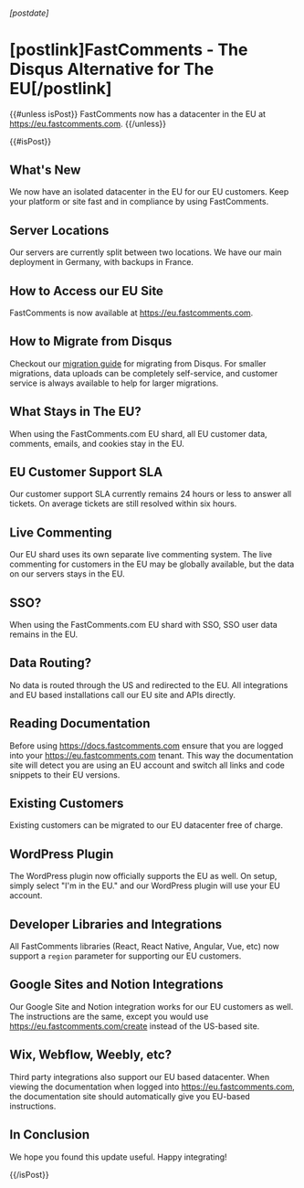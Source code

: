###### [postdate]
# [postlink]FastComments - The Disqus Alternative for The EU[/postlink]

{{#unless isPost}}
FastComments now has a datacenter in the EU at https://eu.fastcomments.com.
{{/unless}}

{{#isPost}}

## What's New

We now have an isolated datacenter in the EU for our EU customers. Keep your platform or site fast and in compliance by using FastComments.

## Server Locations

Our servers are currently split between two locations. We have our main deployment in Germany, with backups in France.

## How to Access our EU Site

FastComments is now available at https://eu.fastcomments.com.

## How to Migrate from Disqus

Checkout our [migration guide](/(1-23-2020)-migrating-from-disqus-fastcomments.html) for migrating from Disqus. For smaller migrations, data uploads can be completely self-service, and customer
service is always available to help for larger migrations.

## What Stays in The EU?

When using the FastComments.com EU shard, all EU customer data, comments, emails, and cookies stay in the EU.

## EU Customer Support SLA

Our customer support SLA currently remains 24 hours or less to answer all tickets. On average tickets are still resolved within six hours.

## Live Commenting

Our EU shard uses its own separate live commenting system. The live commenting for customers in the EU may be globally available, but the data on our servers stays in the EU.

## SSO?

When using the FastComments.com EU shard with SSO, SSO user data remains in the EU.

## Data Routing?

No data is routed through the US and redirected to the EU. All integrations and EU based installations call our EU site and APIs directly.

## Reading Documentation

Before using https://docs.fastcomments.com ensure that you are logged into your https://eu.fastcomments.com tenant. This way the documentation
site will detect you are using an EU account and switch all links and code snippets to their EU versions.

## Existing Customers

Existing customers can be migrated to our EU datacenter free of charge.

## WordPress Plugin

The WordPress plugin now officially supports the EU as well. On setup, simply select "I'm in the EU." and our WordPress plugin will
use your EU account.

## Developer Libraries and Integrations

All FastComments libraries (React, React Native, Angular, Vue, etc) now support a `region` parameter for supporting our EU customers.

## Google Sites and Notion Integrations

Our Google Site and Notion integration works for our EU customers as well. The instructions are the same, except you would use https://eu.fastcomments.com/create instead of the US-based site. 

## Wix, Webflow, Weebly, etc?

Third party integrations also support our EU based datacenter. When viewing the documentation when logged into https://eu.fastcomments.com, the documentation site should automatically
give you EU-based instructions.

## In Conclusion

We hope you found this update useful. Happy integrating!

{{/isPost}}
